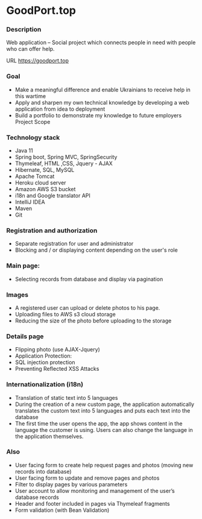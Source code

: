 # GoodPort.top


### Description
Web application – Social project which connects people in need with people who can offer help.

URL https://goodport.top


### Goal
* Make a meaningful difference and enable Ukrainians to receive help in this wartime
* Apply and sharpen my own technical knowledge by developing a web application from idea to deployment
* Build a portfolio to demonstrate my knowledge to future employers
  Project Scope

### Technology stack
* Java 11
* Spring boot, Spring MVC, SpringSecurity
* Thymeleaf, HTML ,CSS, Jquery - AJAX
* Hibernate, SQL, MySQL
* Apache Tomcat
* Heroku cloud server
* Amazon AWS S3 bucket
* i18n and Google translator API
* IntelliJ IDEA
* Maven
* Git


### Registration and authorization
* Separate registration for user and administrator
* Blocking and / or displaying content depending on the user's role

### Main page:
* Selecting records from database and display via pagination

### Images
* A registered user can upload or delete photos to his page.
* Uploading files to AWS s3 cloud storage
* Reducing the size of the photo before uploading to the storage

### Details page
* Flipping photo (use AJAX-Jquery)
* Application Protection:
* SQL injection protection
* Preventing Reflected XSS Attacks 

### Internationalization (i18n)
* Translation of static text into 5 languages
* During the creation of a new custom page, the application automatically translates the custom text into 5 languages ​​and puts each text into the database
* The first time the user opens the app, the app shows content in the language the customer is using. Users can also change the language in the application themselves.

### Also
* User facing form to create help request pages and photos (moving new records into database)
* User facing form to update and remove pages and photos
* Filter to display pages by various parameters
* User account to allow monitoring and management of the user’s database records
* Header and footer included in pages via Thymeleaf fragments
* Form validation (with Bean Validation)

